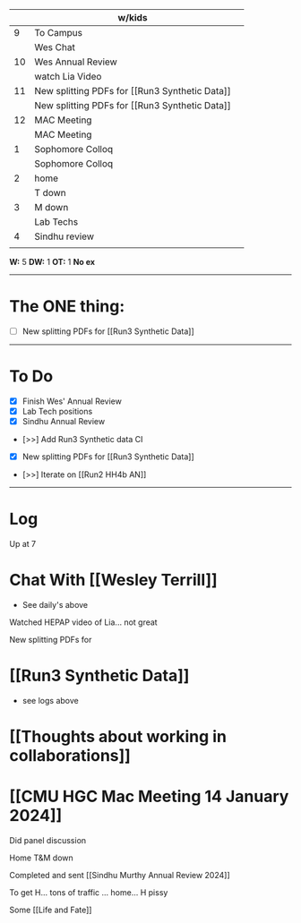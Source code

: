 
|     | w/kids                                         |     |
| --- | ---------------------------------------------- | --- |
| 9   | To Campus                                      |     |
|     | Wes Chat                                       |     |
| 10  | Wes Annual Review                              |     |
|     | watch Lia Video                                |     |
| 11  | New splitting PDFs for [[Run3 Synthetic Data]] |     |
|     | New splitting PDFs for [[Run3 Synthetic Data]] |     |
| 12  | MAC Meeting                                    |     |
|     | MAC Meeting                                    |     |
| 1   | Sophomore Colloq                               |     |
|     | Sophomore Colloq                               |     |
| 2   | home                                           |     |
|     | T down                                         |     |
| 3   | M down                                         |     |
|     | Lab Techs                                      |     |
| 4   | Sindhu review                                  |     |
|     |                                                |     |

**W:** 5
**DW:** 1
**OT:** 1
**No ex**

---
# The ONE thing: 
- [ ] New splitting PDFs for [[Run3 Synthetic Data]]

---
# To Do

- [x] Finish Wes' Annual Review
- [x] Lab Tech positions
- [x] Sindhu Annual Review
- [>>] Add Run3 Synthetic data CI
- [x] New splitting PDFs for [[Run3 Synthetic Data]]
- [>>]  Iterate on  [[Run2 HH4b AN]]

---

# Log

Up at 7 

# Chat With [[Wesley Terrill]]
- See daily's above

Watched HEPAP video of Lia... not great

New splitting PDFs for
# [[Run3 Synthetic Data]]
- see logs above

# [[Thoughts about working in collaborations]]


# [[CMU HGC Mac Meeting 14 January 2024]]


Did panel discussion 

Home T&M down

Completed and sent [[Sindhu Murthy Annual Review 2024]]

To get H... tons of traffic ... home... H pissy

Some [[Life and Fate]]